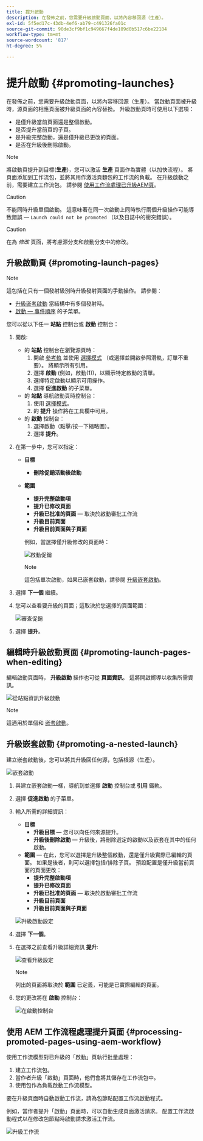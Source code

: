 ```yaml
---
title: 提升啟動
description: 在發佈之前，您需要升級啟動頁面，以將內容移回源（生產）。
exl-id: 5f5ed17c-43db-4ef6-ab79-c491326fa01c
source-git-commit: 90de3cf9bf1c949667f4de109d0b517c6be22184
workflow-type: tm+mt
source-wordcount: '817'
ht-degree: 5%

---
```


# 提升啟動 {#promoting-launches}

在發佈之前，您需要升級啟動頁面，以將內容移回源（生產）。 當啟動頁面被升級時，源頁面的相應頁面被升級頁面的內容替換。 升級啟動頁時可使用以下選項：

* 是僅升級當前頁面還是整個啟動。
* 是否提升當前頁的子頁。
* 是升級完整啟動，還是僅升級已更改的頁面。
* 是否在升級後刪除啟動。

>[!NOTE]
>
>將啟動頁提升到目標(**生產**)，您可以激活 **生產** 頁面作為實體（以加快流程）。 將頁面添加到工作流包，並將其用作激活頁麵包的工作流的負載。 在升級啟動之前，需要建立工作流包。 請參閱 [使用工作流處理已升級AEM頁](#processing-promoted-pages-using-aem-workflow)。

>[!CAUTION]
>
>不能同時升級單個啟動。 這意味著在同一次啟動上同時執行兩個升級操作可能導致錯誤 —  `Launch could not be promoted` （以及日誌中的衝突錯誤）。

>[!CAUTION]
>
>在為 *修改* 頁面，將考慮源分支和啟動分支中的修改。

## 升級啟動頁 {#promoting-launch-pages}

>[!NOTE]
>
>這包括在只有一個發射級別時升級發射頁面的手動操作。 請參閱：
>
>* [升級嵌套啟動](#promoting-a-nested-launch) 當結構中有多個發射時。
>* [啟動 — 事件順序](/help/sites-cloud/authoring/launches/overview.md#launches-the-order-of-events) 的子菜單。
>


您可以從以下任一 **站點** 控制台或 **啟動** 控制台：

1. 開啟:
   * 的 **站點** 控制台在瀏覽源頁時：
      1. 開啟 [參考軌](/help/sites-cloud/authoring/fundamentals/environment-tools.md#references) 並使用 [選擇模式](/help/sites-cloud/authoring/getting-started/basic-handling.md) （或選擇並開啟參照滑軌，訂單不重要）。 將顯示所有引用。
      1. 選擇 **啟動** (例如，啟動(1))，以顯示特定啟動的清單。
      1. 選擇特定啟動以顯示可用操作。
      1. 選擇 **促進啟動** 的子菜單。
   * 的 **站點** 導航啟動頁時控制台：
      1. 使用 [選擇模式](/help/sites-cloud/authoring/getting-started/basic-handling.md)。
      1. 的 **提升** 操作將在工具欄中可用。
   * 的 **啟動** 控制台：
      1. 選擇啟動（點擊/按一下縮略圖）。
      1. 選擇 **提升**。
1. 在第一步中，您可以指定：
   * **目標**
      * **刪除促銷活動後啟動**
   * **範圍**
      * **提升完整啟動項**
      * **提升已修改頁面**
      * **升級已批准的頁面**  — 取決於啟動審批工作流
      * **升級目前頁面**
      * **升級目前頁面與子頁面**

      例如，當選擇僅升級修改的頁面時：

      ![啟動促銷](/help/sites-cloud/authoring/assets/launches-promote.png)

      >[!NOTE]
      >
      >這包括單次啟動，如果已嵌套啟動，請參閱 [升級嵌套啟動](#promoting-a-nested-launch)。
1. 選擇 **下一個** 繼續。
1. 您可以查看要升級的頁面；這取決於您選擇的頁面範圍：

   ![審查促銷](/help/sites-cloud/authoring/assets/launches-promote-review.png)

1. 選擇 **提升**。

## 編輯時升級啟動頁面 {#promoting-launch-pages-when-editing}

編輯啟動頁面時， **升級啟動** 操作也可從 **頁面資訊**。 這將開啟嚮導以收集所需資訊。

![從站點資訊升級啟動](/help/sites-cloud/authoring/assets/launches-promote-page-info.png)

>[!NOTE]
>
>這適用於單個和 [嵌套啟動](#promoting-a-nested-launch)。

## 升級嵌套啟動 {#promoting-a-nested-launch}

建立嵌套啟動後，您可以將其升級回任何源，包括根源（生產）。

![嵌套啟動](/help/sites-cloud/authoring/assets/launches-promoting-nested.png)

1. 與建立嵌套啟動一樣，導航到並選擇 **啟動** 控制台或 **引用** 鐵軌。
1. 選擇 **促進啟動** 的子菜單。
1. 輸入所需的詳細資訊：
   * **目標**
      * **升級目標**  — 您可以向任何來源提升。
      * **升級後刪除啟動**  — 升級後，將刪除選定的啟動以及嵌套在其中的任何啟動。
   * **範圍**  — 在此，您可以選擇是升級整個啟動，還是僅升級實際已編輯的頁面。 如果是後者，則可以選擇包括/排除子頁。 預設配置是僅升級當前頁面的頁面更改：
      * **提升完整啟動項**
      * **提升已修改頁面**
      * **升級已批准的頁面**  — 取決於啟動審批工作流
      * **升級目前頁面**
      * **升級目前頁面與子頁面**

   ![升級啟動設定](/help/sites-cloud/authoring/assets/launches-promote-settings.png)

1. 選擇 **下一個**。
1. 在選擇之前查看升級詳細資訊 **提升**:

   ![查看升級設定](/help/sites-cloud/authoring/assets/launches-promote-review-2.png)

   >[!NOTE]
   >
   >列出的頁面將取決於 **範圍** 已定義，可能是已實際編輯的頁面。

1. 您的更改將在 **啟動** 控制台：

   ![在啟動控制台](/help/sites-cloud/authoring/assets/launches-console.png)

## 使用 AEM 工作流程處理提升頁面 {#processing-promoted-pages-using-aem-workflow}

使用工作流模型對已升級的「啟動」頁執行批量處理：

1. 建立工作流包。
1. 當作者升級「啟動」頁面時，他們會將其儲存在工作流包中。
1. 使用包作為負載啟動工作流模型。

要在升級頁面時自動啟動工作流，請為包節點配置工作流啟動程式。 <!--To start a workflow automatically when pages are promoted, [configure a workflow launcher](/help/sites-administering/workflows-starting.md#workflows-launchers) for the package node.-->

例如，當作者提升「啟動」頁面時，可以自動生成頁面激活請求。 配置工作流啟動程式以在修改包節點時啟動請求激活工作流。

![升級工作流](/help/sites-cloud/authoring/assets/launches-create-workflow.png)
